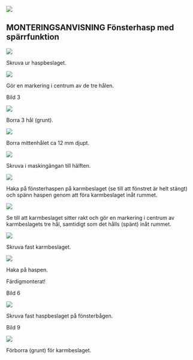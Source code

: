![](_page_0_Picture_1.jpeg)

## MONTERINGSANVISNING Fönsterhasp med spärrfunktion

![](_page_0_Picture_3.jpeg)

Skruva ur haspbeslaget.

![](_page_0_Picture_5.jpeg)

Gör en markering i centrum av de tre hålen.

Bild 3

![](_page_0_Picture_8.jpeg)

Borra 3 hål (grunt).

![](_page_0_Picture_10.jpeg)

Borra mittenhålet ca 12 mm djupt.

![](_page_0_Picture_12.jpeg)

Skruva i maskingängan till hälften.

![](_page_0_Picture_14.jpeg)

Haka på fönsterhaspen på karmbeslaget (se till att fönstret är helt stängt) och spänn haspen genom att föra karmbeslaget inåt rummet.

![](_page_0_Picture_16.jpeg)

Se till att karmbeslaget sitter rakt och gör en markering i centrum av karmbeslagets tre hål, samtidigt som det hålls (spänt) inåt rummet.

![](_page_0_Picture_18.jpeg)

Skruva fast karmbeslaget.

![](_page_0_Picture_20.jpeg)

Haka på haspen.

Färdigmonterat!

Bild 6

![](_page_0_Picture_24.jpeg)

Skruva fast haspbeslaget på fönsterbågen.

Bild 9

![](_page_0_Picture_27.jpeg)

Förborra (grunt) för karmbeslaget.